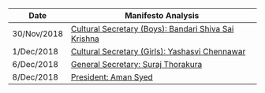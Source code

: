 <!-- TITLE: SUC Report Card 2018 -->
<!-- SUBTITLE: As the semester draws to a close, we take a look at the promises made by the current SU during elections last semester and analyze how many of their ideas actually came to fruition. -->


<center>

| Date | Manifesto Analysis |
|-|-|
| 30/Nov/2018 | [Cultural Secretary (Boys): Bandari Shiva Sai Krishna](/news/spotlight/suc-report-card-2018/bandari-shiva) | 
| 1/Dec/2018 | [Cultural Secretary (Girls): Yashasvi Chennawar](/news/spotlight/suc-report-card-2018/yashasvi-chennawar) | 
| 6/Dec/2018 | [General Secretary: Suraj Thorakura](news/spotlight/suc-report-card-2018/suraj-thotakura) | 
| 8/Dec/2018 | [President: Aman Syed](news/spotlight/suc-report-card-2018/aman-syed) |

</center>